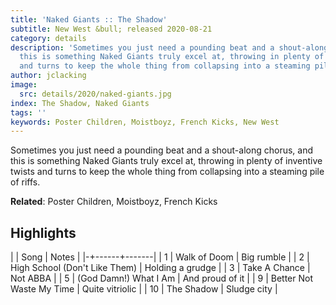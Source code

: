 ```yaml
---
title: 'Naked Giants :: The Shadow'
subtitle: New West &bull; released 2020-08-21
category: details
description: 'Sometimes you just need a pounding beat and a shout-along chorus, and
  this is something Naked Giants truly excel at, throwing in plenty of inventive twists
  and turns to keep the whole thing from collapsing into a steaming pile of riffs. '
author: jclacking
image:
  src: details/2020/naked-giants.jpg
index: The Shadow, Naked Giants
tags: ''
keywords: Poster Children, Moistboyz, French Kicks, New West
---
```

Sometimes you just need a pounding beat and a shout-along chorus, and this is something Naked Giants truly excel at, throwing in plenty of inventive twists and turns to keep the whole thing from collapsing into a steaming pile of riffs. <!--more-->

**Related**: Poster Children, Moistboyz, French Kicks

## Highlights

| | Song | Notes |
|-+------+-------|
| 1 | Walk of Doom | Big rumble |
| 2 | High School (Don't Like Them) | Holding a grudge |
| 3 | Take A Chance | Not ABBA |
| 5 | (God Damn!) What I Am | And proud of it |
| 9 | Better Not Waste My Time | Quite vitriolic |
| 10 | The Shadow | Sludge city |

